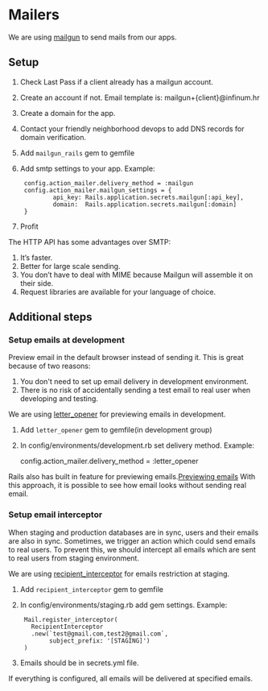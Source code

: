 # Mailers

We are using [mailgun](https://mailgun.com) to send mails from our apps.

## Setup

1. Check Last Pass if a client already has a mailgun account.
2. Create an account if not. Email template is: mailgun+{client}@infinum.hr
3. Create a domain for the app.
4. Contact your friendly neighborhood devops to add DNS records for domain verification.
5. Add `mailgun_rails` gem to gemfile
6. Add smtp settings to your app. Example:

        config.action_mailer.delivery_method = :mailgun
        config.action_mailer.mailgun_settings = {
                api_key: Rails.application.secrets.mailgun[:api_key],
                domain:  Rails.application.secrets.mailgun[:domain]
        }
7. Profit

The HTTP API has some advantages over SMTP:

1. It’s faster.
2. Better for large scale sending.
3. You don’t have to deal with MIME because Mailgun will assemble it on their side.
4. Request libraries are available for your language of choice.

## Additional steps

### Setup emails at development

Preview email in the default browser instead of sending it. This is great because of two reasons:

1. You don't need to set up email delivery in development environment.
2. There is no risk of accidentally sending a test email to real user when developing and testing.

We are using [letter_opener](https://github.com/ryanb/letter_opener) for previewing emails in development.

1. Add `letter_opener` gem to gemfile(in development group)
2. In config/environments/development.rb set delivery method. Example:

      config.action_mailer.delivery_method = :letter_opener

Rails also has built in feature for previewing emails.[Previewing emails](http://guides.rubyonrails.org/action_mailer_basics.html#previewing-emails)
With this approach, it is possible to see how email looks without sending real email.


### Setup email interceptor

When staging and production databases are in sync, users and their emails are also in sync.
Sometimes, we trigger an action which could send emails to real users. To prevent this,
we should intercept all emails which are sent to real users from staging environment.

We are using [recipient_interceptor](https://github.com/croaky/recipient_interceptor) for emails restriction at staging.

1. Add `recipient_interceptor` gem to gemfile
2. In config/environments/staging.rb add gem settings. Example:

        Mail.register_interceptor(
          RecipientInterceptor
          .new(`test@gmail.com,test2@gmail.com`,
               subject_prefix: '[STAGING]')
        )
3. Emails should be in secrets.yml file.

If everything is configured, all emails will be delivered at specified emails.

